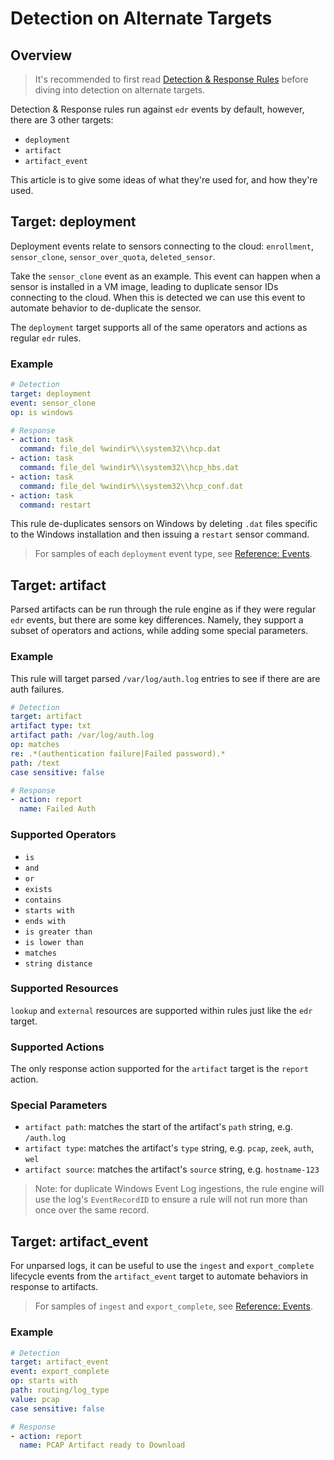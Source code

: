 # Detection on Alternate Targets

## Overview

> It's recommended to first read [Detection & Response Rules](dr.md) before diving into detection on alternate targets.

Detection & Response rules run against `edr` events by default, however, there are 3 other targets:
* `deployment`
* `artifact`
* `artifact_event`

This article is to give some ideas of what they're used for, and how they're used.

## Target: deployment

Deployment events relate to sensors connecting to the cloud: `enrollment`, `sensor_clone`, `sensor_over_quota`, `deleted_sensor`.

Take the `sensor_clone` event as an example. This event can happen when a sensor is installed in a VM image, leading to duplicate sensor IDs connecting to the cloud. When this is detected we can use this event to automate behavior to de-duplicate the sensor. 

The `deployment` target supports all of the same operators and actions as regular `edr` rules.

### Example

```yaml
# Detection
target: deployment
event: sensor_clone
op: is windows

# Response
- action: task
  command: file_del %windir%\\system32\\hcp.dat
- action: task
  command: file_del %windir%\\system32\\hcp_hbs.dat
- action: task
  command: file_del %windir%\\system32\\hcp_conf.dat
- action: task
  command: restart
```

This rule de-duplicates sensors on Windows by deleting `.dat` files specific to the Windows installation and then issuing a `restart` sensor command. 

> For samples of each `deployment` event type, see [Reference: Events](https://doc.limacharlie.io/docs/documentation/ZG9jOjE5MzExMDQ-events#deployment-events).

## Target: artifact

Parsed artifacts can be run through the rule engine as if they were regular `edr` events, but there are some key differences. Namely, they support a subset of operators and actions, while adding some special parameters.

### Example

This rule will target parsed `/var/log/auth.log` entries to see if there are are auth failures.

```yaml
# Detection
target: artifact
artifact type: txt
artifact path: /var/log/auth.log
op: matches
re: .*(authentication failure|Failed password).*
path: /text
case sensitive: false

# Response
- action: report
  name: Failed Auth
```

### Supported Operators

*  `is`
* `and`
* `or`
* `exists`
* `contains`
* `starts with`
* `ends with`
* `is greater than`
* `is lower than`
* `matches`
* `string distance`

### Supported Resources

`lookup` and `external` resources are supported within rules just like the `edr` target.

### Supported Actions

The only response action supported for the `artifact` target is the `report` action.

### Special Parameters

* `artifact path`: matches the start of the artifact's `path` string, e.g. `/auth.log`
* `artifact type`: matches the artifact's `type` string, e.g. `pcap`, `zeek`, `auth`, `wel`
* `artifact source`: matches the artifact's `source` string, e.g. `hostname-123`

> Note: for duplicate Windows Event Log ingestions, the rule engine will use the log's `EventRecordID` to ensure a rule will not run more than once over the same record. 


## Target: artifact_event 

For unparsed logs, it can be useful to use the `ingest` and `export_complete` lifecycle events from the `artifact_event` target to automate behaviors in response to artifacts.

> For samples of `ingest` and `export_complete`, see [Reference: Events](events.md#artifact-events).

### Example

```yaml
# Detection
target: artifact_event
event: export_complete
op: starts with
path: routing/log_type
value: pcap
case sensitive: false

# Response
- action: report
  name: PCAP Artifact ready to Download
```


